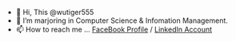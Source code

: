 - 👋 Hi, This @wutiger555
- 👀 I’m marjoring in Computer Science & Infomation Management.
- 📫 How to reach me ...  [FaceBook Profile](https://www.facebook.com/msxlol/)
/ [LinkedIn Account](https://www.linkedin.com/in/max-wu-532109151/)
<!---
wutiger555/wutiger555 is a ✨ special ✨ repository because its `README.md` (this file) appears on your GitHub profile.
You can click the Preview link to take a look at your changes.
--->
